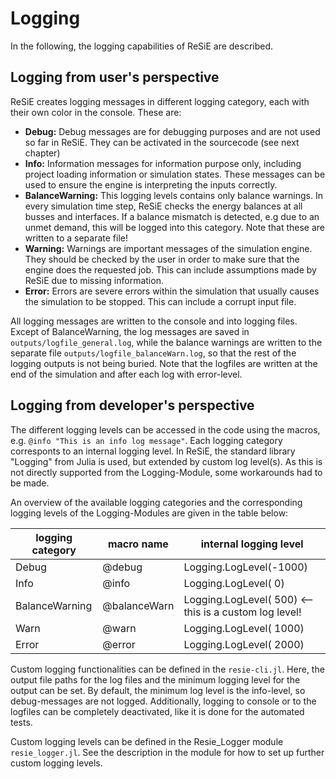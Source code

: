 # Logging

In the following, the logging capabilities of ReSiE are described. 

## Logging from user's perspective

ReSiE creates logging messages in different logging category, each with their own color in the console. These are:

 - **Debug:** Debug messages are for debugging purposes and are not used so far in ReSiE. They can be activated in the sourcecode (see next chapter)
 - **Info:** Information messages for information purpose only, including project loading information or simulation states. These messages can be used to ensure the engine is interpreting the inputs correctly. 
 - **BalanceWarning:** This logging levels contains only balance warnings. In every simulation time step, ReSiE checks the energy balances at all busses and interfaces. If a balance mismatch is detected, e.g due to an unmet demand, this will be logged into this category. Note that these are written to a separate file!
 - **Warning:** Warnings are important messages of the simulation engine. They should be checked by the user in order to make sure that the engine does the requested job. This can include assumptions made by ReSiE due to missing information.
 - **Error:** Errors are severe errors within the simulation that usually causes the simulation to be stopped. This can include a corrupt input file.

All logging messages are written to the console and into logging files. Except of BalanceWarning, the log messages are saved in `outputs/logfile_general.log`, while the balance warnings are written to the separate file `outputs/logfile_balanceWarn.log`, so that the rest of the logging outputs is not being buried. Note that the logfiles are written at the end of the simulation and after each log with error-level.

## Logging from developer's perspective

The different logging levels can be accessed in the code using the macros, e.g. `@info "This is an info log message"`. Each logging category corresponts to an internal logging level. In ReSiE, the standard library "Logging" from Julia is used, but extended by custom log level(s). As this is not directly supported from the Logging-Module, some workarounds had to be made. 

An overview of the available logging categories and the corresponding logging levels of the Logging-Modules are given in the table below: 

| logging category   |  macro name   |  internal logging level                                  |
|--------------------|---------------|----------------------------------------------------------|
| Debug              | @debug        | Logging.LogLevel(-1000)                                  |
| Info               | @info         | Logging.LogLevel(    0)                                  |
| BalanceWarning     | @balanceWarn  | Logging.LogLevel(  500)  <-- this is a custom log level! |
| Warn               | @warn         | Logging.LogLevel( 1000)                                  |
| Error              | @error        | Logging.LogLevel( 2000)                                  |
 
Custom logging functionalities can be defined in the `resie-cli.jl`. Here, the output file paths for the log files and the minimum logging level for the output can be set. By default, the minimum log level is the info-level, so debug-messages are not logged. Additionally, logging to console or to the logfiles can be completely deactivated, like it is done for the automated tests. 

Custom logging levels can be defined in the Resie_Logger module `resie_logger.jl`. See the description in the module for how to set up further custom logging levels.